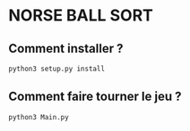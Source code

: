 # NORSE BALL SORT 

## Comment installer ? 

```python
python3 setup.py install
```

## Comment faire tourner le jeu ?

```python
python3 Main.py
```
